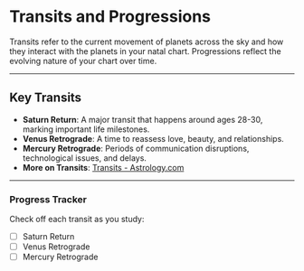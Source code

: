 
# Transits and Progressions

Transits refer to the current movement of planets across the sky and how they interact with the planets in your natal chart. Progressions reflect the evolving nature of your chart over time.

---

## Key Transits
- **Saturn Return**: A major transit that happens around ages 28-30, marking important life milestones.
- **Venus Retrograde**: A time to reassess love, beauty, and relationships.
- **Mercury Retrograde**: Periods of communication disruptions, technological issues, and delays.
- **More on Transits**: [Transits - Astrology.com](https://www.astrology.com/transits.html)

---

### Progress Tracker
Check off each transit as you study:

- [ ] Saturn Return
- [ ] Venus Retrograde
- [ ] Mercury Retrograde
